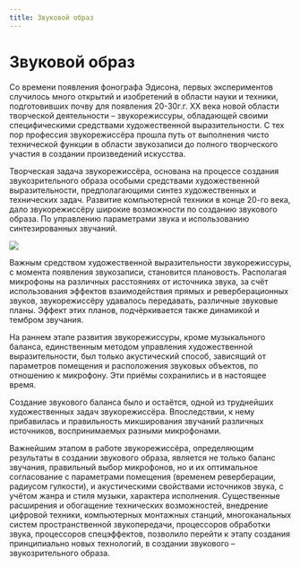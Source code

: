 ```yaml
---
title: Звуковой образ
---
```


# Звуковой образ

Со времени появления фонографа Эдисона, первых экспериментов случилось много открытий и изобретений в области науки и техники, подготовивших почву для появления 20-30г.г.  ХХ века новой области творческой деятельности – звукорежиссуры, обладающей своими специфическими средствами художественной  выразительности. С тех пор профессия звукорежиссёра прошла путь от выполнения чисто технической функции в области звукозаписи до полного творческого участия в создании произведений искусства. 

Творческая задача звукорежиссёра, основана на процессе создания звукозрительного образа особыми средствами художественной выразительности, предполагающими синтез художественных и технических задач.  Развитие компьютерной техники в конце 20-го века, дало звукорежиссёру широкие  возможности по созданию звукового образа. По управлению параметрами звука и использованию синтезированных звучаний. 

![](photos/recording.jpg)

Важным средством художественной выразительности звукорежиссуры, с момента появления звукозаписи, становится плановость. Располагая микрофоны на различных расстояниях от источника звука, за счёт использования эффектов взаимодействия прямых и реверберационных звуков, звукорежиссёру удавалось передавать, различные звуковые планы. Эффект этих планов, подчёркивается также динамикой и тембром звучания. 

На раннем этапе развития звукорежиссуры, кроме музыкального баланса, единственным методом управления художественной выразительности, был только акустический способ, зависящий от параметров помещения и расположения звуковых объектов, по отношению к микрофону. Эти приёмы сохранились и в настоящее время. 

Создание звукового баланса было и остаётся, одной из труднейших художественных задач звукорежиссёра. Впоследствии, к нему прибавилась  и правильность микширования звучаний различных источников, воспринимаемых разными микрофонами. 

Важнейшим этапом в работе звукорежиссёра, определяющим результаты  в создании звукового образа, является не только баланс звучания, правильный выбор микрофонов, но и их оптимальное согласование с параметрами помещения (временем реверберации, радиусом гулкости), и акустическими свойствами источников звука, с учётом жанра и стиля музыки, характера исполнения. Существенные расширения и обогащение технических возможностей, внедрение цифровой техники, компьютерных монтажных станций, многоканальных систем пространственной звукопередачи, процессоров обработки звука, процессоров спецэффектов, позволило перейти к этапу создания принципиально новых технологий, в создании звукового – звукозрительного образа.


